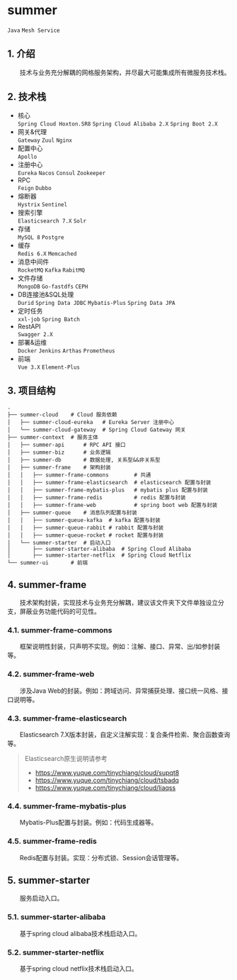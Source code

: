 # summer

`Java` `Mesh Service`

## 1. 介绍

&emsp;&emsp;技术与业务充分解耦的网格服务架构，并尽最大可能集成所有微服务技术栈。

## 2. 技术栈

- 核心<br/>
  `Spring Cloud Hoxton.SR8` `Spring Cloud Alibaba 2.X` `Spring Boot 2.X`
- 网关&代理<br/>
  `Gateway` `Zuul` `Nginx`
- 配置中心<br/>
  `Apollo`
- 注册中心<br/>
  `Eureka` `Nacos` `Consul` `Zookeeper`
- RPC<br/>
  `Feign` `Dubbo`
- 熔断器<br/>
  `Hystrix` `Sentinel`
- 搜索引擎<br/>
  `Elasticsearch 7.X` `Solr`
- 存储<br/>
  `MySQL 8` `Postgre`
- 缓存<br/>
  `Redis 6.X` `Memcached`
- 消息中间件<br/>
  `RocketMQ` `Kafka` `RabitMQ`
- 文件存储<br/>
  `MongoDB` `Go-fastdfs` `CEPH`
- DB连接池&SQL处理<br/>
  `Durid` `Spring Data JDBC` `Mybatis-Plus` `Spring Data JPA`
- 定时任务<br/>
  `xxl-job` `Spring Batch`
- RestAPI<br/>
  `Swagger 2.X`
- 部署&运维<br/>
  `Docker` `Jenkins` `Arthas` `Prometheus`
- 前端<br/>
  `Vue 3.X` `Element-Plus`

## 3. 项目结构

```shell
.
├── summer-cloud    # Cloud 服务依赖
│   ├── summer-cloud-eureka   # Eureka Server 注册中心
│   └── summer-cloud-gateway  # Spring Cloud Gateway 网关
├── summer-context  # 服务主体
│   ├── summer-api      # RPC API 接口
│   ├── summer-biz      # 业务逻辑
│   ├── summer-db       # 数据处理, 关系型&&非关系型
│   ├── summer-frame    # 架构封装
│   │   ├── summer-frame-commons        # 共通
│   │   ├── summer-frame-elasticsearch  # elasticsearch 配置与封装
│   │   ├── summer-frame-mybatis-plus   # mybatis plus 配置与封装
│   │   ├── summer-frame-redis          # redis 配置与封装
│   │   ├── summer-frame-web            # spring boot web 配置与封装
│   ├── summer-queue    # 消息队列配置与封装
│   │   ├── summer-queue-kafka  # kafka 配置与封装
│   │   ├── summer-queue-rabbit # rabbit 配置与封装
│   │   ├── summer-queue-rocket # rocket 配置与封装
│   └── summer-starter  # 启动入口
│       ├── summer-starter-alibaba  # Spring Cloud Alibaba
│       ├── summer-starter-netflix  # Spring Cloud Netflix
└── summer-ui       # 前端
```

## 4. summer-frame

&emsp;&emsp;技术架构封装，实现技术与业务充分解耦，建议该文件夹下文件单独设立分支，屏蔽业务功能代码的可见性。

### 4.1. summer-frame-commons

&emsp;&emsp;框架说明性封装，只声明不实现。例如：注解、接口、异常、出/如参封装等。

### 4.2. summer-frame-web

&emsp;&emsp;涉及Java Web的封装。例如：跨域访问、异常捕获处理、接口统一风格、接口说明等。

### 4.3. summer-frame-elasticsearch

&emsp;&emsp;Elasticsearch 7.X版本封装，自定义注解实现：复合条件检索、聚合函数查询等。
> Elasticsearch原生说明请参考
> - https://www.yuque.com/tinychiang/cloud/supqt8
> - https://www.yuque.com/tinychiang/cloud/tsbadq
> - https://www.yuque.com/tinychiang/cloud/liaqss

### 4.4. summer-frame-mybatis-plus

&emsp;&emsp;Mybatis-Plus配置与封装。例如：代码生成器等。

### 4.5. summer-frame-redis

&emsp;&emsp;Redis配置与封装。实现：分布式锁、Session会话管理等。

## 5. summer-starter

&emsp;&emsp;服务启动入口。

### 5.1. summer-starter-alibaba

&emsp;&emsp;基于spring cloud alibaba技术栈启动入口。

### 5.2. summer-starter-netflix

&emsp;&emsp;基于spring cloud netflix技术栈启动入口。